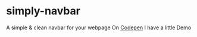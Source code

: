 # simply-navbar
A simple &amp; clean navbar for your webpage
On [Codepen](https://codepen.io/mrbrut-glitch/pen/mdGKJJN) I have a little Demo
